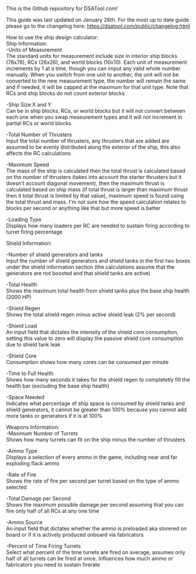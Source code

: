 This is the Github repository for DSATool.com!

This guide was last updated on January 26th. For the most up to date guide please go to the changelog here: https://dsatool.com/public/changelog.html<br>

How to use the ship design calculator: <br>
  Ship Information:<br>
    -Units of Measurement<br>
    The standard units for measurement include size in interior ship blocks (78x78), RCs (26x26), and world blocks (10x10). Each unit of measurement increments by 1 at a time, though you can imput any valid whole number manually. When you switch from one unit to another, the unit will not be converted to the new measurement type, the number will remain the same and if needed, it will be capped at the maximum for that unit type. Note that RCs and ship blocks do not count exterior blocks<br>

   -Ship Size X and Y<br>
   Can be in ship blocks, RCs, or world blocks but it will not convert between each one when you swap measurement types and it will not increment in partial RCs or world blocks<br>

   -Total Number of Thrusters<br>
   Input the total number of thrusters, any thrusters that are added are assumed to be evenly distributed along the exterior of the ship, this also affects the RC calculations<br>

   -Maximum Speed<br>
   The mass of the ship is calculated then the total thrust is calculated based on the number of thrusters (takes into account the starter thrusters but it doesn't account diagonal movement), then the maximum thrust is calculated based on ship mass (if total thrust is larger than maximum thrust then it total thrust is limited by that value), maximum speed is found using the total thrust and mass. I'm not sure how the speed calculation relates to blocks per second or anything like that but more speed is better<br>

   -Loading Type<br>
   Displays how many loaders per RC are needed to sustain firing according to turret firing percentage<br>

  Shield Information:<br>
  
  -Number of shield generators and tanks<br>
  Input the number of shield generators and shield tanks in the first two boxes under the shield information section (the calculations assume that the generators are not boosted and that shield tanks are active)<br>

  -Total Health<br>
  Shows the maximum total health from shield tanks plus the base ship health (2000 HP)<br>

  -Shield Regen<br>
  Shows the total shield regen minus active shield leak (2% per second)<br>

  -Shield Load<br>
  An input field that dictates the intensity of the shield core consumption, setting this value to zero will display the passive shield core consumption due to shield tank leak<br>

  -Shield Core<br>
  Consumption shows how many cores can be consumed per minute<br>

  -Time to Full Health<br>
  Shows how many seconds it takes for the shield regen to completetly fill the health bar (excluding the base ship health)<br>

  -Space Needed<br>
  Indicates what percentage of ship space is consumed by shield tanks and shield generators, it cannot be greater than 100% because you cannot add more tanks or generators if it is at 100%<br>

  Weapons Information:<br>
  -Maximum Number of Turrets<br>
  Shows how many turrets can fit on the ship minus the number of thrusters<br>

  -Ammo Type<br>
  Displays a selection of every ammo in the game, including near and far exploding flack ammo<br>

  -Rate of Fire<br>
  Shows the rate of fire per second per turret based on the type of ammo selected<br>

  -Total Damage per Second<br>
  Shows the maximum possible damage per second assuming that you can fire only half of all RCs at any one time<br>

  -Ammo Source<br>
  An input field that dictates whether the ammo is preloaded aka storered on board or if it is actively produced onboard via fabricators<br>

  -Percent of Time Firing Turrets<br>
  Select what percent of the time turrets are fired on average, assumes only half of all turrets can be fired at once. Influences how much ammo or fabricators you need to sustain firerate<br>
